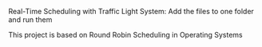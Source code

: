 Real-Time Scheduling with Traffic Light System:
Add the files to one folder and run them

This project is based on Round Robin Scheduling in Operating Systems
